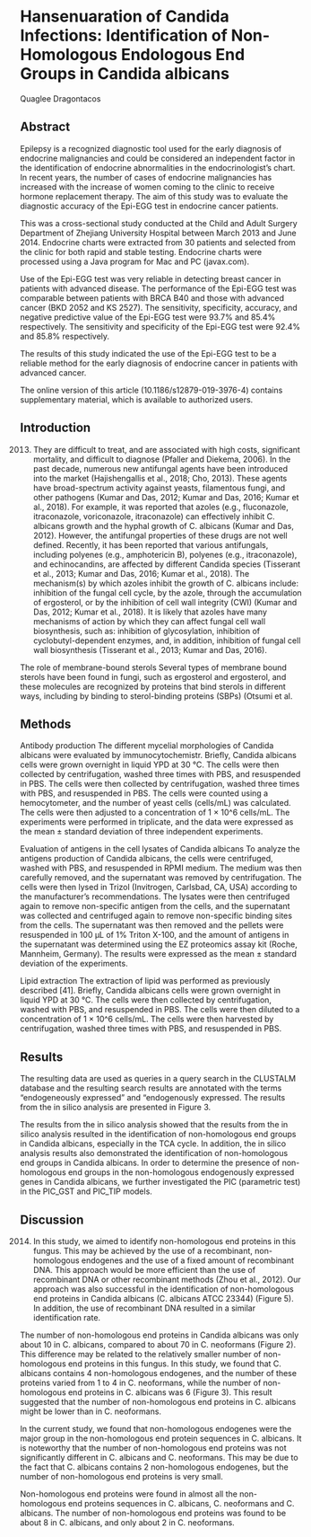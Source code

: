 # Hansenuaration of Candida Infections: Identification of Non-Homologous Endologous End Groups in Candida albicans
Quaglee Dragontacos


## Abstract
Epilepsy is a recognized diagnostic tool used for the early diagnosis of endocrine malignancies and could be considered an independent factor in the identification of endocrine abnormalities in the endocrinologist’s chart. In recent years, the number of cases of endocrine malignancies has increased with the increase of women coming to the clinic to receive hormone replacement therapy. The aim of this study was to evaluate the diagnostic accuracy of the Epi-EGG test in endocrine cancer patients.

This was a cross-sectional study conducted at the Child and Adult Surgery Department of Zhejiang University Hospital between March 2013 and June 2014. Endocrine charts were extracted from 30 patients and selected from the clinic for both rapid and stable testing. Endocrine charts were processed using a Java program for Mac and PC (javax.com).

Use of the Epi-EGG test was very reliable in detecting breast cancer in patients with advanced disease. The performance of the Epi-EGG test was comparable between patients with BRCA B40 and those with advanced cancer (BKD 2052 and KS 2527). The sensitivity, specificity, accuracy, and negative predictive value of the Epi-EGG test were 93.7% and 85.4% respectively. The sensitivity and specificity of the Epi-EGG test were 92.4% and 85.8% respectively.

The results of this study indicated the use of the Epi-EGG test to be a reliable method for the early diagnosis of endocrine cancer in patients with advanced cancer.

The online version of this article (10.1186/s12879-019-3976-4) contains supplementary material, which is available to authorized users.


## Introduction
 2013. They are difficult to treat, and are associated with high costs, significant mortality, and difficult to diagnose (Pfaller and Diekema, 2006). In the past decade, numerous new antifungal agents have been introduced into the market (Hajishengallis et al., 2018; Cho, 2013). These agents have broad-spectrum activity against yeasts, filamentous fungi, and other pathogens (Kumar and Das, 2012; Kumar and Das, 2016; Kumar et al., 2018). For example, it was reported that azoles (e.g., fluconazole, itraconazole, voriconazole, itraconazole) can effectively inhibit C. albicans growth and the hyphal growth of C. albicans (Kumar and Das, 2012). However, the antifungal properties of these drugs are not well defined. Recently, it has been reported that various antifungals, including polyenes (e.g., amphotericin B), polyenes (e.g., itraconazole), and echinocandins, are affected by different Candida species (Tisserant et al., 2013; Kumar and Das, 2016; Kumar et al., 2018). The mechanism(s) by which azoles inhibit the growth of C. albicans include: inhibition of the fungal cell cycle, by the azole, through the accumulation of ergosterol, or by the inhibition of cell wall integrity (CWI) (Kumar and Das, 2012; Kumar et al., 2018). It is likely that azoles have many mechanisms of action by which they can affect fungal cell wall biosynthesis, such as: inhibition of glycosylation, inhibition of cyclobutyl-dependent enzymes, and, in addition, inhibition of fungal cell wall biosynthesis (Tisserant et al., 2013; Kumar and Das, 2016).

The role of membrane-bound sterols
Several types of membrane bound sterols have been found in fungi, such as ergosterol and ergosterol, and these molecules are recognized by proteins that bind sterols in different ways, including by binding to sterol-binding proteins (SBPs) (Otsumi et al.


## Methods

Antibody production
The different mycelial morphologies of Candida albicans were evaluated by immunocytochemistr. Briefly, Candida albicans cells were grown overnight in liquid YPD at 30 °C. The cells were then collected by centrifugation, washed three times with PBS, and resuspended in PBS. The cells were then collected by centrifugation, washed three times with PBS, and resuspended in PBS. The cells were counted using a hemocytometer, and the number of yeast cells (cells/mL) was calculated. The cells were then adjusted to a concentration of 1 × 10^6 cells/mL. The experiments were performed in triplicate, and the data were expressed as the mean ± standard deviation of three independent experiments.

Evaluation of antigens in the cell lysates of Candida albicans
To analyze the antigens production of Candida albicans, the cells were centrifuged, washed with PBS, and resuspended in RPMI medium. The medium was then carefully removed, and the supernatant was removed by centrifugation. The cells were then lysed in Trizol (Invitrogen, Carlsbad, CA, USA) according to the manufacturer’s recommendations. The lysates were then centrifuged again to remove non-specific antigen from the cells, and the supernatant was collected and centrifuged again to remove non-specific binding sites from the cells. The supernatant was then removed and the pellets were resuspended in 100 µL of 1% Triton X-100, and the amount of antigens in the supernatant was determined using the EZ proteomics assay kit (Roche, Mannheim, Germany). The results were expressed as the mean ± standard deviation of the experiments.

Lipid extraction
The extraction of lipid was performed as previously described [41]. Briefly, Candida albicans cells were grown overnight in liquid YPD at 30 °C. The cells were then collected by centrifugation, washed with PBS, and resuspended in PBS. The cells were then diluted to a concentration of 1 × 10^6 cells/mL. The cells were then harvested by centrifugation, washed three times with PBS, and resuspended in PBS.


## Results
The resulting data are used as queries in a query search in the CLUSTALM database and the resulting search results are annotated with the terms “endogeneously expressed” and “endogenously expressed. The results from the in silico analysis are presented in Figure 3.

The results from the in silico analysis showed that the results from the in silico analysis resulted in the identification of non-homologous end groups in Candida albicans, especially in the TCA cycle. In addition, the in silico analysis results also demonstrated the identification of non-homologous end groups in Candida albicans. In order to determine the presence of non-homologous end groups in the non-homologous endogenously expressed genes in Candida albicans, we further investigated the PIC (parametric test) in the PIC_GST and PIC_TIP models.


## Discussion
 2014. In this study, we aimed to identify non-homologous end proteins in this fungus. This may be achieved by the use of a recombinant, non-homologous endogenes and the use of a fixed amount of recombinant DNA. This approach would be more efficient than the use of recombinant DNA or other recombinant methods (Zhou et al., 2012). Our approach was also successful in the identification of non-homologous end proteins in Candida albicans (C. albicans ATCC 23344) (Figure 5). In addition, the use of recombinant DNA resulted in a similar identification rate.

The number of non-homologous end proteins in Candida albicans was only about 10 in C. albicans, compared to about 70 in C. neoformans (Figure 2). This difference may be related to the relatively smaller number of non-homologous end proteins in this fungus. In this study, we found that C. albicans contains 4 non-homologous endogenes, and the number of these proteins varied from 1 to 4 in C. neoformans, while the number of non-homologous end proteins in C. albicans was 6 (Figure 3). This result suggested that the number of non-homologous end proteins in C. albicans might be lower than in C. neoformans.

In the current study, we found that non-homologous endogenes were the major group in the non-homologous end protein sequences in C. albicans. It is noteworthy that the number of non-homologous end proteins was not significantly different in C. albicans and C. neoformans. This may be due to the fact that C. albicans contains 2 non-homologous endogenes, but the number of non-homologous end proteins is very small.

Non-homologous end proteins were found in almost all the non-homologous end proteins sequences in C. albicans, C. neoformans and C. albicans. The number of non-homologous end proteins was found to be about 8 in C. albicans, and only about 2 in C. neoformans.
